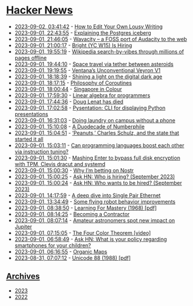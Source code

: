 # [Hacker News](https://kherrick.github.io/hacker-news/)

* [2023-09-02, 03:41:42](https://news.ycombinator.com/item?id=37358400) - [How to Edit Your Own Lousy Writing](https://stingingfly.org/2017/10/24/edit-lousy-writing/)
* [2023-09-01, 22:43:55](https://news.ycombinator.com/item?id=37356925) - [Explaining the Postgres iceberg](https://avestura.dev/blog/explaining-the-postgres-meme)
* [2023-09-01, 21:46:05](https://news.ycombinator.com/item?id=37356497) - [Wavacity – a FOSS port of Audacity to the web](https://wavacity.com/)
* [2023-09-01, 21:00:17](https://news.ycombinator.com/item?id=37356124) - [Bright (YC W15) Is Hiring](https://www.careersatbright.com/jobs-2/bright-frontend-engineer)
* [2023-09-01, 19:55:19](https://news.ycombinator.com/item?id=37355487) - [Wikipedia search-by-vibes through millions of pages offline](https://www.leebutterman.com/2023/06/01/offline-realtime-embedding-search.html)
* [2023-09-01, 19:44:10](https://news.ycombinator.com/item?id=37355360) - [Space travel via tether between asteroids](https://blog.cerowrt.org/post/toutatis/)
* [2023-09-01, 19:19:55](https://news.ycombinator.com/item?id=37355081) - [Ventana’s Unconventional Veyron V1](https://chipsandcheese.com/2023/09/01/hot-chips-2023-ventanas-unconventional-veyron-v1/)
* [2023-09-01, 18:18:39](https://news.ycombinator.com/item?id=37354409) - [Shining a light on the digital dark age](https://longnow.org/ideas/shining-a-light-on-the-digital-dark-age/)
* [2023-09-01, 18:17:15](https://news.ycombinator.com/item?id=37354401) - [Philosophy of Coroutines](https://www.chiark.greenend.org.uk/~sgtatham/quasiblog/coroutines-philosophy/)
* [2023-09-01, 18:00:44](https://news.ycombinator.com/item?id=37354198) - [Singapore in Colour](https://www.straitstimes.com/multimedia/graphics/2023/08/singapore-in-colour/)
* [2023-09-01, 17:59:30](https://news.ycombinator.com/item?id=37354179) - [Linear algebra for programmers](https://coffeemug.github.io/spakhm.com/posts/01-lingalg-p1/linalg-p1.html)
* [2023-09-01, 17:44:36](https://news.ycombinator.com/item?id=37354000) - [Doug Lenat has died](https://garymarcus.substack.com/p/doug-lenat-1950-2023)
* [2023-09-01, 17:02:58](https://news.ycombinator.com/item?id=37353436) - [Pysentation: CLI for displaying Python presentations](https://github.com/mimseyedi/pysentation)
* [2023-09-01, 16:31:03](https://news.ycombinator.com/item?id=37352970) - [Doing laundry on campus without a phone](https://naveenarun.wordpress.com/2023/08/31/doing-laundry-on-campus-without-a-phone/)
* [2023-09-01, 15:10:08](https://news.ycombinator.com/item?id=37351831) - [A Duodecade of Numberphile](https://www.tandfonline.com/doi/full/10.1080/10724117.2023.2224682)
* [2023-09-01, 15:04:51](https://news.ycombinator.com/item?id=37351740) - [‘Peanuts,’ Charles Schulz, and the state that started it all](https://www.csmonitor.com/The-Culture/2023/0829/Peanuts-Charles-Schulz-and-the-state-that-started-it-all)
* [2023-09-01, 15:03:11](https://news.ycombinator.com/item?id=37351716) - [Can programming languages boost each other via instruction tuning?](https://arxiv.org/abs/2308.16824)
* [2023-09-01, 15:01:30](https://news.ycombinator.com/item?id=37351685) - [Mashing Enter to bypass full disk encryption with TPM, Clevis dracut and systemd](https://pulsesecurity.co.nz/advisories/tpm-luks-bypass)
* [2023-09-01, 15:00:30](https://news.ycombinator.com/item?id=37351668) - [Why I’m betting on Nostr](https://hivemind.vc/nostr/)
* [2023-09-01, 15:00:25](https://news.ycombinator.com/item?id=37351667) - [Ask HN: Who is hiring? (September 2023)](https://news.ycombinator.com/item?id=37351667)
* [2023-09-01, 15:00:24](https://news.ycombinator.com/item?id=37351665) - [Ask HN: Who wants to be hired? (September 2023)](https://news.ycombinator.com/item?id=37351665)
* [2023-09-01, 14:17:59](https://news.ycombinator.com/item?id=37351157) - [A deep dive into Single Pair Ethernet](https://electricui.com/blog/spe-sensor-node)
* [2023-09-01, 13:34:49](https://news.ycombinator.com/item?id=37350634) - [Some flying robot behavior improvements](https://factorio.com/blog/post/fff-374)
* [2023-09-01, 08:38:50](https://news.ycombinator.com/item?id=37348240) - [Learning For Mastery (1968) [pdf]](https://files.eric.ed.gov/fulltext/ED053419.pdf)
* [2023-09-01, 08:14:25](https://news.ycombinator.com/item?id=37348079) - [Becoming a Contractor](https://ochagavia.nl/blog/becoming-a-contractor/)
* [2023-09-01, 08:07:14](https://news.ycombinator.com/item?id=37348036) - [Amateur astronomers spot new impact on Jupiter](https://www.space.com/amateur-astronomers-jupiter-cosmic-collision)
* [2023-09-01, 07:15:05](https://news.ycombinator.com/item?id=37347718) - [The Four Color Theorem [video]](https://www.youtube.com/watch?v=h7kqlYUV1l8)
* [2023-09-01, 06:58:49](https://news.ycombinator.com/item?id=37347657) - [Ask HN: What is your policy regarding smartphones for your children?](https://news.ycombinator.com/item?id=37347657)
* [2023-09-01, 06:16:55](https://news.ycombinator.com/item?id=37347447) - [Organic Maps](https://organicmaps.app/)
* [2023-08-31, 07:07:12](https://news.ycombinator.com/item?id=37333508) - [Unicode 88 (1988) [pdf]](https://www.unicode.org/history/unicode88.pdf)

## [Archives](archives/index.md)

* [2023](archives/2023/index.md)
* [2022](archives/2022/index.md)
